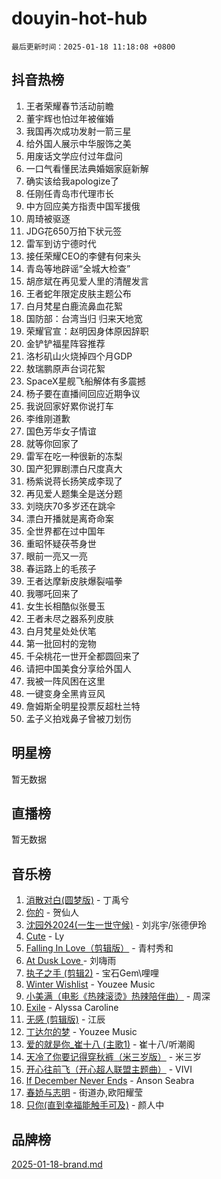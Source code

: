 # douyin-hot-hub

`最后更新时间：2025-01-18 11:18:08 +0800`

## 抖音热榜

1. 王者荣耀春节活动前瞻
1. 董宇辉也怕过年被催婚
1. 我国再次成功发射一箭三星
1. 给外国人展示中华服饰之美
1. 用废话文学应付过年盘问
1. 一口气看懂民法典婚姻家庭新解
1. 确实该给我apologize了
1. 任刚任青岛市代理市长
1. 中方回应美方指责中国军援俄
1. 周琦被驱逐
1. JDG花650万拍下状元签
1. 雷军到访宁德时代
1. 接任荣耀CEO的李健有何来头
1. 青岛等地辟谣“全城大检查”
1. 胡彦斌在再见爱人里的清醒发言
1. 王者蛇年限定皮肤主题公布
1. 白月梵星白鹿流鼻血花絮
1. 国防部：台湾当归 归来天地宽
1. 荣耀官宣：赵明因身体原因辞职
1. 金铲铲福星阵容推荐
1. 洛杉矶山火烧掉四个月GDP
1. 敖瑞鹏原声台词花絮
1. SpaceX星舰飞船解体有多震撼
1. 杨子要在直播间回应近期争议
1. 我说回家好累你说打车
1. 李维刚道歉
1. 国色芳华女子情谊
1. 就等你回家了
1. 雷军在吃一种很新的冻梨
1. 国产犯罪剧漂白尺度真大
1. 杨紫说蒋长扬笑成李现了
1. 再见爱人题集全是送分题
1. 刘晓庆70多岁还在跳伞
1. 漂白开播就是离奇命案
1. 全世界都在过中国年
1. 重昭怀疑茯苓身世
1. 眼前一亮又一亮
1. 春运路上的毛孩子
1. 王者达摩新皮肤爆裂喵拳
1. 我哪吒回来了
1. 女生长相酷似张曼玉
1. 王者未尽之器系列皮肤
1. 白月梵星处处伏笔
1. 第一批回村的宠物
1. 千朵桃花一世开全都圆回来了
1. 请把中国美食分享给外国人
1. 我被一阵风困在这里
1. 一键变身全黑肯豆风
1. 詹姆斯全明星投票反超杜兰特
1. 孟子义拍戏鼻子曾被刀划伤

## 明星榜

暂无数据

## 直播榜

暂无数据

## 音乐榜

1. [消散对白(圆梦版)](https://sf5-hl-cdn-tos.douyinstatic.com/obj/tos-cn-ve-2774/og4jB5I5IizzoZVAAAzWgBMAsMDWoArfwBOiFs) - 丁禹兮
1. [你的](https://sf5-hl-cdn-tos.douyinstatic.com/obj/tos-cn-ve-2774/oYuIeKf42jB7sEV6B2upMdpYAgfrQWj0FeRegh) - 贺仙人
1. [沈园外2024(一生一世守候)](https://sf5-hl-cdn-tos.douyinstatic.com/obj/tos-cn-ve-2774/oAIYMHGCmKaYKFDd6FZBf9AfMfx1eErAAEJAFH) - 刘兆宇/张德伊玲
1. [Cute](https://sf5-hl-cdn-tos.douyinstatic.com/obj/tos-cn-ve-2774/o4IbIzHWKAAB4wsS5qMBRiiAlEBGTpQRNfFvuo) - Ly
1. [Falling In Love（剪辑版）](https://sf5-hl-cdn-tos.douyinstatic.com/obj/tos-cn-ve-2774/o8ajpA8zzgBPahbBIO8AcKGBLJezFCRd1wfP9f) - 青村秀和
1. [ At Dusk  Love ](https://sf5-hl-cdn-tos.douyinstatic.com/obj/tos-cn-ve-2774/o8CrpCf5CaYgI4ZrtQgMQAFEfuGqNnRSDQAPBc) - 刘嗨雨
1. [执子之手 (剪辑2)](https://sf5-hl-cdn-tos.douyinstatic.com/obj/tos-cn-ve-2774/oUoZLQjCc31XzqsBnBQUNgeKtYPBcgbFDwtfcu) - 宝石Gem\哩哩
1. [Winter Wishlist](https://sf5-hl-cdn-tos.douyinstatic.com/obj/tos-cn-ve-2774/oIIgUOeamCFCVAzxN6MFRLIBlLGpUqQxeeHrLE) - Youzee Music
1. [小美满（电影《热辣滚烫》热辣陪伴曲）](https://sf6-cdn-tos.douyinstatic.com/obj/tos-cn-ve-2774/o0GAn2lSgfZIDUgtevCGDQYnFg4CwnrBaxbTZL) - 周深
1. [Exile](https://sf5-hl-cdn-tos.douyinstatic.com/obj/tos-cn-ve-2774/oYj4gAQTknKE3WW0Je8KGmQ7z1cA4FefwtbufD) - Alyssa Caroline
1. [无感 (剪辑版)](https://sf5-hl-cdn-tos.douyinstatic.com/obj/tos-cn-ve-2774/o0eIsUzJBDlQaQFC5OFlgbMEZC1TFYBftOBn6p) - 江辰
1. [丁达尔的梦](https://sf5-hl-cdn-tos.douyinstatic.com/obj/tos-cn-ve-2774/oMU3WirUZBVQkAC9ccG5P2IQirziZM2RTInUY) - Youzee Music
1. [爱的就是你_崔十八 (主歌1)](https://sf5-hl-cdn-tos.douyinstatic.com/obj/tos-cn-ve-2774/oI5BO5DhFZ6UTcNCnZaOCBLtZ7WIMQGfgnXf5E) - 崔十八/听潮阁
1. [天冷了你要记得穿秋裤（米三岁版）](https://sf5-hl-cdn-tos.douyinstatic.com/obj/tos-cn-ve-2774/oQlIwVIDWiZ6BQilAorS7MA0AgCkQDvcZAdm1) - 米三岁
1. [开心往前飞（开心超人联盟主题曲）](https://sf6-cdn-tos.douyinstatic.com/obj/tos-cn-ve-2774/9d8fb7c82cf1421fb93a9fe925275e0a) - VIVI
1. [If December Never Ends](https://sf5-hl-cdn-tos.douyinstatic.com/obj/tos-cn-ve-2774/oY1IQMoTgCFIBg8RZifyqlBBt1UFgitTYmxeOS) - Anson Seabra
1. [春娇与志明](https://sf3-cdn-tos.douyinstatic.com/obj/tos-cn-ve-2774/e530d8fceb7044b39707d7f9ff54add1) - 街道办,欧阳耀莹
1. [只你(直到幸福能触手可及)](https://sf3-cdn-tos.douyinstatic.com/obj/tos-cn-ve-2774/o0lBkRDzFTeaVSUz3ZZSCBVtZ5DIMQGfgmEAuE) - 颜人中

## 品牌榜

[2025-01-18-brand.md](2025-01-18-brand.md)
